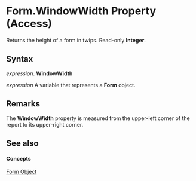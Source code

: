 
# Form.WindowWidth Property (Access)

Returns the height of a form in twips. Read-only  **Integer**.


## Syntax

 _expression_. **WindowWidth**

 _expression_ A variable that represents a **Form** object.


## Remarks

The  **WindowWidth** property is measured from the upper-left corner of the report to its upper-right corner.


## See also


#### Concepts


[Form Object](72ef9219-142b-b690-b696-3eba9a5d4522.md)

